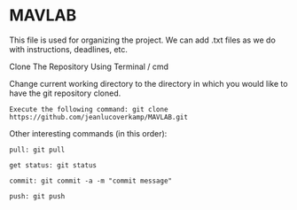 # MAVLAB

This file is used for organizing the project. We can add .txt files as we do with instructions, deadlines, etc.

Clone The Repository Using Terminal / cmd

  Change current working directory to the directory in which you would like to have the git repository cloned.

    Execute the following command: git clone https://github.com/jeanlucoverkamp/MAVLAB.git  
    
Other interesting commands (in this order):

    pull: git pull

    get status: git status

    commit: git commit -a -m "commit message"

    push: git push
